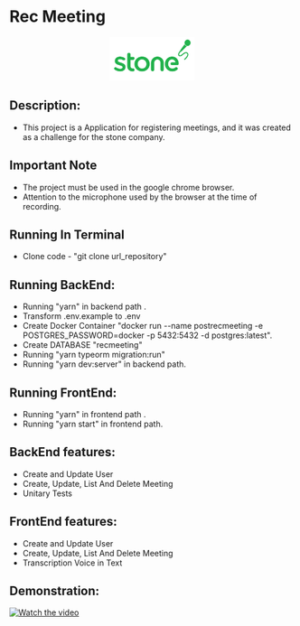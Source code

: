 <head>
	<h1> Rec Meeting</h1>
</head>
<body>
	<p align="center">
  <img src="stonelogomic.png" width="150" title="Rec Meeting Web">
</p>
<div>

  ##  Description:
   - This project is a Application for registering meetings, and it was created as a challenge for the stone company.

  ##  Important Note
   - The project must be used in the google chrome browser.
   - Attention to the microphone used by the browser at the time of recording.

  ##  Running In Terminal
   - Clone code - "git clone url_repository" 

  ##  Running BackEnd:
   - Running "yarn" in backend path .
   - Transform .env.example to .env
   - Create Docker Container "docker run --name postrecmeeting -e POSTGRES_PASSWORD=docker -p 5432:5432 -d postgres:latest".
   - Create DATABASE "recmeeting"
   - Running "yarn typeorm migration:run"
   - Running "yarn dev:server" in backend path.

  ##  Running FrontEnd:
   - Running "yarn" in frontend path .
   - Running "yarn start" in frontend path.

  ##  BackEnd features:
   - Create and Update User
   - Create, Update, List And Delete Meeting
   - Unitary Tests

  ##  FrontEnd features:
   - Create and Update User
   - Create, Update, List And Delete Meeting
   - Transcription Voice in Text

  ##  Demonstration:

[![Watch the video](https://img.youtube.com/vi/X3Owtj4kJdc/mqdefault.jpg)](https://youtu.be/X3Owtj4kJdc)

</div>

</body>
